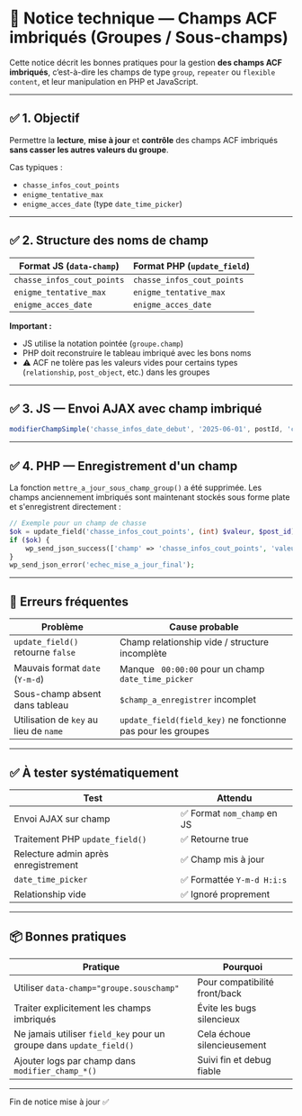 # 🧩 Notice technique — Champs ACF imbriqués (Groupes / Sous-champs)

Cette notice décrit les bonnes pratiques pour la gestion **des champs ACF imbriqués**, c’est-à-dire les champs de type `group`, `repeater` ou `flexible content`, et leur manipulation en PHP et JavaScript.

---

## ✅ 1. Objectif

Permettre la **lecture**, **mise à jour** et **contrôle** des champs ACF imbriqués **sans casser les autres valeurs du groupe**.

Cas typiques :
* `chasse_infos_cout_points`
* `enigme_tentative_max`
* `enigme_acces_date` (type `date_time_picker`)

---

## ✅ 2. Structure des noms de champ

| Format JS (`data-champ`)                    | Format PHP (`update_field`)                        |
| ------------------------------------------- | -------------------------------------------------- |
| `chasse_infos_cout_points` | `chasse_infos_cout_points` |
| `enigme_tentative_max`     | `enigme_tentative_max`     |
| `enigme_acces_date`        | `enigme_acces_date`        |

**Important :**
- JS utilise la notation pointée (`groupe.champ`)
- PHP doit reconstruire le tableau imbriqué avec les bons noms
- ⚠️ ACF ne tolère pas les valeurs vides pour certains types (`relationship`, `post_object`, etc.) dans les groupes

---

## ✅ 3. JS — Envoi AJAX avec champ imbriqué

```js
modifierChampSimple('chasse_infos_date_debut', '2025-06-01', postId, 'chasse');
```

---

## ✅ 4. PHP — Enregistrement d'un champ

La fonction `mettre_a_jour_sous_champ_group()` a été supprimée. Les champs anciennement imbriqués sont maintenant stockés sous forme plate et s'enregistrent directement :

```php
// Exemple pour un champ de chasse
$ok = update_field('chasse_infos_cout_points', (int) $valeur, $post_id);
if ($ok) {
    wp_send_json_success(['champ' => 'chasse_infos_cout_points', 'valeur' => $valeur]);
}
wp_send_json_error('echec_mise_a_jour_final');
```

---

## 🛑 Erreurs fréquentes

| Problème                              | Cause probable                                      |
|---------------------------------------|-----------------------------------------------------|
| `update_field()` retourne `false`     | Champ relationship vide / structure incomplète      |
| Mauvais format `date` (`Y-m-d`)       | Manque ` 00:00:00` pour un champ `date_time_picker` |
| Sous-champ absent dans tableau        | `$champ_a_enregistrer` incomplet                    |
| Utilisation de `key` au lieu de `name`| `update_field(field_key)` ne fonctionne pas pour les groupes |

---

## ✅ À tester systématiquement

| Test                                       | Attendu                        |
|-------------------------------------------|--------------------------------|
| Envoi AJAX sur champ                      | ✅ Format `nom_champ` en JS   |
| Traitement PHP `update_field()`           | ✅ Retourne true         |
| Relecture admin après enregistrement      | ✅ Champ mis à jour            |
| `date_time_picker`                        | ✅ Formattée `Y-m-d H:i:s`     |
| Relationship vide                         | ✅ Ignoré proprement            |

---

## 📦 Bonnes pratiques

| Pratique                                                          | Pourquoi                              |
|------------------------------------------------------------------|---------------------------------------|
| Utiliser `data-champ="groupe.souschamp"`                         | Pour compatibilité front/back          |
| Traiter explicitement les champs imbriqués                       | Évite les bugs silencieux             |
| Ne jamais utiliser `field_key` pour un groupe dans `update_field()` | Cela échoue silencieusement         |
| Ajouter logs par champ dans `modifier_champ_*()`                 | Suivi fin et debug fiable             |

---

Fin de notice mise à jour ✅

